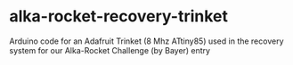 # alka-rocket-recovery-trinket
Arduino code for an Adafruit Trinket (8 Mhz ATtiny85) used in the recovery system for our Alka-Rocket Challenge (by Bayer) entry

